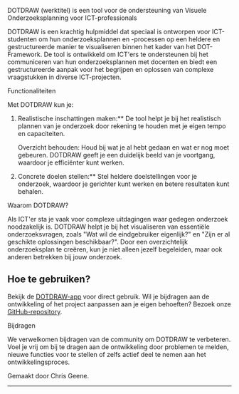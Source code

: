 DOTDRAW (werktitel) is een tool voor de ondersteuning van  Visuele Onderzoeksplanning voor ICT-professionals

DOTDRAW is een krachtig hulpmiddel dat speciaal is ontworpen voor ICT-studenten om hun onderzoeksplannen en -processen op een heldere en gestructureerde manier te visualiseren binnen het kader van het DOT-Framework. De tool is ontwikkeld om ICT'ers te ondersteunen bij het communiceren van hun onderzoeksplannen met docenten en biedt een gestructureerde aanpak voor het begrijpen en oplossen van complexe vraagstukken in diverse ICT-projecten.

Functionaliteiten

Met DOTDRAW kun je:

1. Realistische inschattingen maken:** De tool helpt je bij het realistisch plannen van je onderzoek door rekening te houden met je eigen tempo en capaciteiten.

   Overzicht behouden: Houd bij wat je al hebt gedaan en wat er nog moet gebeuren. DOTDRAW geeft je een duidelijk beeld van je voortgang, waardoor je efficiënter kunt werken.

3. Concrete doelen stellen:** Stel heldere doelstellingen voor je onderzoek, waardoor je gerichter kunt werken en betere resultaten kunt behalen.

Waarom DOTDRAW?

Als ICT'er sta je vaak voor complexe uitdagingen waar gedegen onderzoek noodzakelijk is. DOTDRAW helpt je bij het visualiseren van essentiële onderzoeksvragen, zoals "Wat wil de eindgebruiker eigenlijk?" en "Zijn er al geschikte oplossingen beschikbaar?". Door een overzichtelijk onderzoeksplan te creëren, kun je niet alleen jezelf begeleiden, maar ook anderen betrekken bij jouw onderzoek.

## Hoe te gebruiken?

Bekijk de [DOTDRAW-app](https://chrisgeene.nl/dot-tool/) voor direct gebruik. Wil je bijdragen aan de ontwikkeling of het project aanpassen aan je eigen behoeften? Bezoek onze [GitHub-repository](https://github.com/WelGeen/DOTDRAW-Visuele-Onderzoeksplanning-voor-ICT-professionals).

Bijdragen

We verwelkomen bijdragen van de community om DOTDRAW te verbeteren. Voel je vrij om bij te dragen aan de ontwikkeling door problemen te melden, nieuwe functies voor te stellen of zelfs actief deel te nemen aan het ontwikkelingsproces.

Gemaakt door Chris Geene.

---

